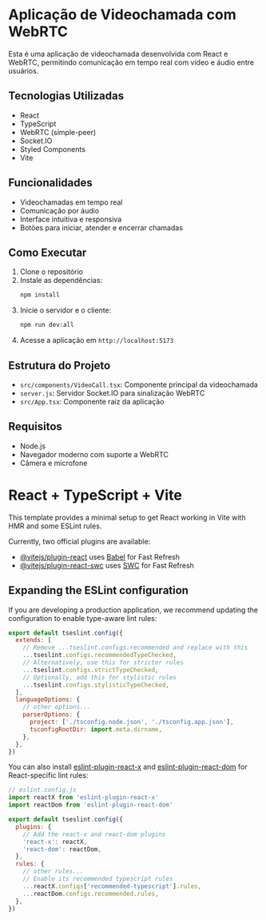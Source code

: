 # Aplicação de Videochamada com WebRTC

Esta é uma aplicação de videochamada desenvolvida com React e WebRTC, permitindo comunicação em tempo real com vídeo e áudio entre usuários.

## Tecnologias Utilizadas

- React
- TypeScript
- WebRTC (simple-peer)
- Socket.IO
- Styled Components
- Vite

## Funcionalidades

- Videochamadas em tempo real
- Comunicação por áudio
- Interface intuitiva e responsiva
- Botões para iniciar, atender e encerrar chamadas

## Como Executar

1. Clone o repositório
2. Instale as dependências:
   ```bash
   npm install
   ```
3. Inicie o servidor e o cliente:
   ```bash
   npm run dev:all
   ```
4. Acesse a aplicação em `http://localhost:5173`

## Estrutura do Projeto

- `src/components/VideoCall.tsx`: Componente principal da videochamada
- `server.js`: Servidor Socket.IO para sinalização WebRTC
- `src/App.tsx`: Componente raiz da aplicação

## Requisitos

- Node.js
- Navegador moderno com suporte a WebRTC
- Câmera e microfone

# React + TypeScript + Vite

This template provides a minimal setup to get React working in Vite with HMR and some ESLint rules.

Currently, two official plugins are available:

- [@vitejs/plugin-react](https://github.com/vitejs/vite-plugin-react/blob/main/packages/plugin-react) uses [Babel](https://babeljs.io/) for Fast Refresh
- [@vitejs/plugin-react-swc](https://github.com/vitejs/vite-plugin-react/blob/main/packages/plugin-react-swc) uses [SWC](https://swc.rs/) for Fast Refresh

## Expanding the ESLint configuration

If you are developing a production application, we recommend updating the configuration to enable type-aware lint rules:

```js
export default tseslint.config({
  extends: [
    // Remove ...tseslint.configs.recommended and replace with this
    ...tseslint.configs.recommendedTypeChecked,
    // Alternatively, use this for stricter rules
    ...tseslint.configs.strictTypeChecked,
    // Optionally, add this for stylistic rules
    ...tseslint.configs.stylisticTypeChecked,
  ],
  languageOptions: {
    // other options...
    parserOptions: {
      project: ['./tsconfig.node.json', './tsconfig.app.json'],
      tsconfigRootDir: import.meta.dirname,
    },
  },
})
```

You can also install [eslint-plugin-react-x](https://github.com/Rel1cx/eslint-react/tree/main/packages/plugins/eslint-plugin-react-x) and [eslint-plugin-react-dom](https://github.com/Rel1cx/eslint-react/tree/main/packages/plugins/eslint-plugin-react-dom) for React-specific lint rules:

```js
// eslint.config.js
import reactX from 'eslint-plugin-react-x'
import reactDom from 'eslint-plugin-react-dom'

export default tseslint.config({
  plugins: {
    // Add the react-x and react-dom plugins
    'react-x': reactX,
    'react-dom': reactDom,
  },
  rules: {
    // other rules...
    // Enable its recommended typescript rules
    ...reactX.configs['recommended-typescript'].rules,
    ...reactDom.configs.recommended.rules,
  },
})
```
